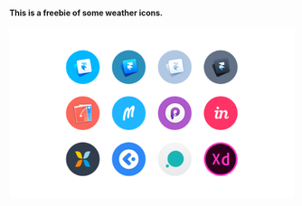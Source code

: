 #### This is a freebie of some weather icons.
<img src="https://raw.githubusercontent.com/HardcoreIOS/Prototyping-Tools-Icons/master/icons.png">
